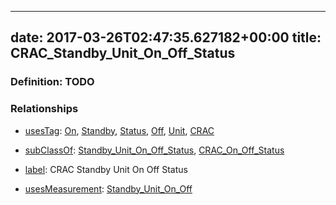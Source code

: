 
---
date: 2017-03-26T02:47:35.627182+00:00
title: CRAC_Standby_Unit_On_Off_Status
---
### Definition: TODO

### Relationships

* [usesTag](https://brickschema.org/schema/1.0/BrickFrame#usesTag): [On](https://brickschema.org/schema/1.0/BrickTag#On), [Standby](https://brickschema.org/schema/1.0/BrickTag#Standby), [Status](https://brickschema.org/schema/1.0/BrickTag#Status), [Off](https://brickschema.org/schema/1.0/BrickTag#Off), [Unit](https://brickschema.org/schema/1.0/BrickTag#Unit), [CRAC](https://brickschema.org/schema/1.0/BrickTag#CRAC)

* [subClassOf](http://www.w3.org/2000/01/rdf-schema#subClassOf): [Standby_Unit_On_Off_Status](https://brickschema.org/schema/1.0/Brick#Standby_Unit_On_Off_Status), [CRAC_On_Off_Status](https://brickschema.org/schema/1.0/Brick#CRAC_On_Off_Status)

* [label](http://www.w3.org/2000/01/rdf-schema#label): CRAC Standby Unit On Off Status

* [usesMeasurement](https://brickschema.org/schema/1.0/BrickFrame#usesMeasurement): [Standby_Unit_On_Off](https://brickschema.org/schema/1.0/Brick#Standby_Unit_On_Off)
